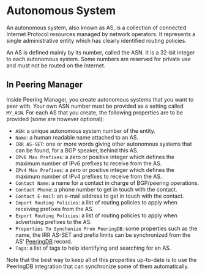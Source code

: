 # Autonomous System

An autonomous system, also known as AS, is a collection of connected Internet
Protocol resources managed by network operators. It represents a single
administrative entity which has clearly identified routing policies.

An AS is defined mainly by its number, called the ASN. It is a 32-bit integer
to each autonomous system. Some numbers are reserved for private use and must
not be routed on the Internet.

## In Peering Manager

Inside Peering Manager, you create autonomous systems that you want to peer
with. Your own ASN number must be provided as a setting called `MY_ASN`. For
each AS that you create, the following properties are to be provided (some are
however optional):

  * `ASN`: a unique autonomous system number of the entity.
  * `Name`: a human readable name attached to an AS.
  * `IRR AS-SET`: one or more words giving other autonomous systems that can be
    found, for a BGP speaker, behind this AS.
  * `IPv6 Max Prefixes`: a zero or positive integer which defines the maximum
    number of IPv6 prefixes to receive from the AS.
  * `IPv4 Max Prefixes`: a zero or positive integer which defines the maximum
    number of IPv4 prefixes to receive from the AS.
  * `Contact Name`: a name for a contact in charge of BGP/peering operations.
  * `Contact Phone`: a phone number to get in touch with the contact.
  * `Contact E-mail`: an e-mail address to get in touch with the contact.
  * `Import Routing Policies`: a list of routing policies to apply when
     receiving prefixes from the AS.
  * `Export Routing Policies`: a list of routing policies to apply when
     advertising prefixes to the AS.
  * `Properties To Synchonize From PeeringDB`: some properties such as the
    name, the IRR AS-SET and prefix limits can be synchronized from the
    AS' [PeeringDB](https://peeringdb.com/) record.
  * `Tags`: a list of tags to help identifying and searching for an AS.

Note that the best way to keep all of this properties up-to-date is to use the
PeeringDB integration that can synchronize some of them automatically.
